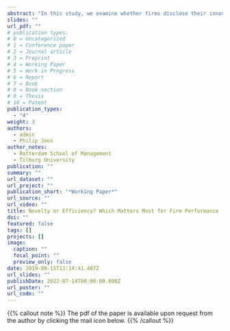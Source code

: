 ```yaml
---
abstract: "In this study, we examine whether firms disclose their innovative qualities through their textual filings and, if so, whether these disclosures may help understand the intangible capital of a firm that is generally not recognized in financial statements. Using the introduction of novelties to firms’ business descriptions in their 10-K filings, we develop a novel text-based innovation measure, which is particularly appealing for firms operating in non-R&D industries that offer innovative products and services. Our innovation measure captures not only firms’ product and service innovations but also innovations in business models or organizational methods, which are not captured by conventional innovation proxies. We find that novelties introduced in firms' textual filings help explain future sales growth, operating profitability, and capital market performance beyond historical accounting numbers. We find that not only R&D investments but also SGA expenses related to intangible capital explain the variation in our text-based innovation measure. Our study extends the earlier work showing the usefulness of textual disclosures in terms of assessing a firm's degree of innovation (intangible capital) and contributes to the long-standing debate regarding the recognition of intangibles in financial statements."
slides: ""
url_pdf: ""
# publication types:
# 0 = Uncategorized
# 1 = Conference paper
# 2 = Journal article
# 3 = Preprint 
# 4 = Working Paper
# 5 = Work in Progress
# 6 = Report
# 7 = Book
# 8 = Book section
# 9 = Thesis
# 10 = Patent
publication_types:
  - "4"
weight: 3
authors:
  - admin
  - Philip Joos
author_notes:
  - Rotterdam School of Management
  - Tilburg University
publication: ""
summary: ""
url_dataset: ""
url_project: ""
publication_short: "*Working Paper*"
url_source: ""
url_video: ""
title: Novelty or Efficiency? Which Matters Most for Firm Performance
doi: ""
featured: false
tags: []
projects: []
image:
  caption: ""
  focal_point: ""
  preview_only: false
date: 2019-09-15T11:14:41.407Z
url_slides: ""
publishDate: 2022-07-14T00:00:00.000Z
url_poster: ""
url_code: ""
---
```

{{% callout note %}}
The pdf of the paper is available upon request from the author by clicking the mail icon below.
{{% /callout %}}
